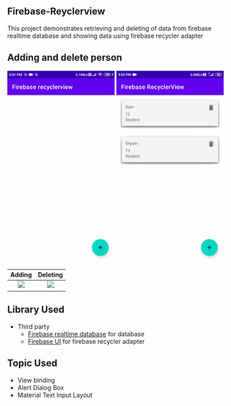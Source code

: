 ## Firebase-Reyclerview
This project demonstrates retrieving and deleting of data from firebase realtime database and showing data using firebase recycler adapter

## Adding and delete person
<img src="https://raw.githubusercontent.com/aman043358sagar/Firebase-Reyclerview/master/Gif/firebase%20recyclerview.gif" width="246" height="438"><!-- Force inline -->
<img src="https://raw.githubusercontent.com/aman043358sagar/Firebase-Reyclerview/master/Gif/firebase%20delete.gif" width="246" height="438"><!-- Force inline -->

Adding             |  Deleting
:-------------------------:|:-------------------------:
![](https://raw.githubusercontent.com/aman043358sagar/Firebase-Reyclerview/master/Gif/firebase%20recyclerview.gif=246x438)  |  ![](https://raw.githubusercontent.com/aman043358sagar/Firebase-Reyclerview/master/Gif/firebase%20delete.gif=246x438)

## Library Used
* Third party
  * [Firebase realtime database][1] for database
  * [Firebase UI][2] for firebase recycler adapter
  
## Topic Used
 * View binding
 * Alert Dialog Box
 * Material Text Input Layout

[1]:  https://firebase.google.com/docs/database/android/start
[2]:  https://github.com/firebase/FirebaseUI-Android
